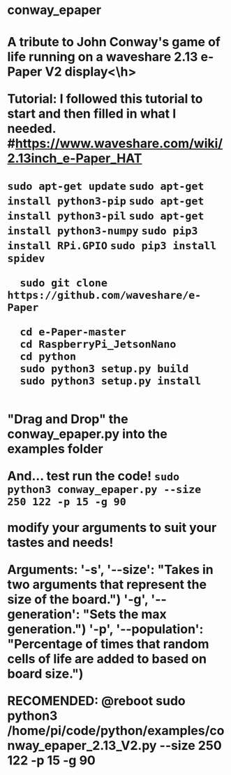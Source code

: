 # conway_epaper

<h1>A tribute to John Conway's game of life running on a waveshare 2.13 e-Paper V2 display<\h>

Tutorial:
  I followed this tutorial to start and then filled in what I needed.
    #https://www.waveshare.com/wiki/2.13inch_e-Paper_HAT
  
  <div>
    <code>sudo apt-get update</code>
    <code>sudo apt-get install python3-pip</code>
    <code>sudo apt-get install python3-pil</code>
    <code>sudo apt-get install python3-numpy</code>
    <code>sudo pip3 install RPi.GPIO</code>
    <code>sudo pip3 install spidev</code>
  </div>
  
  <code>
  sudo git clone https://github.com/waveshare/e-Paper
  </code>
  
  <code>
  cd e-Paper-master
  cd RaspberryPi_JetsonNano
  cd python
  sudo python3 setup.py build
  sudo python3 setup.py install
  </code>
  
  "Drag and Drop" the conway_epaper.py into the examples folder
    
  And... test run the code!
  <code>sudo python3 conway_epaper.py --size 250 122 -p 15 -g 90</code>
  
  modify your arguments to suit your tastes and needs!
  
Arguments:
  '-s', '--size': "Takes in two arguments that represent the size of the board.")
  '-g', '--generation': "Sets the max generation.")
  '-p', '--population': "Percentage of times that random cells of life are added to based on board size.")
  
  RECOMENDED: 
    @reboot sudo python3 /home/pi/code/python/examples/conway_epaper_2.13_V2.py --size 250 122 -p 15 -g 90

